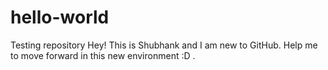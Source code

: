 # hello-world
Testing repository
Hey! This is Shubhank and I am new to GitHub. Help me to move forward in this new environment :D .
